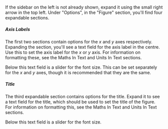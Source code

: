 If the sidebar on the left is not already shown, expand it using the small right arrow in the top left. Under "Options", in the "Figure" section, you'll find four expandable sections.

##### Axis Labels

The first two sections contain options for the $x$ and $y$ axes respectively. Expanding the section, you'll see a text field for the axis label in the centre. Use this to set the axis label for the $x$ or $y$ axis. For information on formatting these, see the Maths In Text and Units In Text sections.

Below this text field is a slider for the font size. This can be set separately for the $x$ and $y$ axes, though it is recommended that they are the same.

##### Title

The third expandable section contains options for the title. Expand it to see a text field for the title, which should be used to set the title of the figure. For information on formatting this, see the Maths In Text and Units In Text sections.

Below this text field is a slider for the font size.

